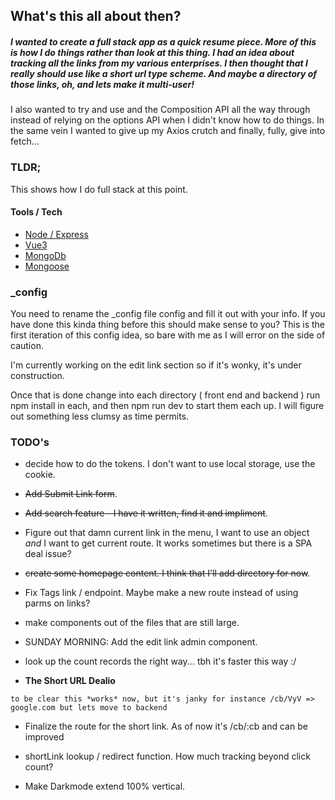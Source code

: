 ## What's this all about then?

##### I wanted to create a full stack app as a quick resume piece. More of this is how I do things rather than _look at this thing_. I had an idea about tracking all the links from my various enterprises. I then thought that I really should use like a short url type scheme. And maybe a directory of those links, oh, and lets make it multi-user!

I also wanted to try and use <script setup> </script> and the Composition API all the way through instead of relying on the options API when I didn't know how to do things. In the same vein I wanted to give up my Axios crutch and finally, fully, give into fetch...

### TLDR;

This shows how I do full stack at this point.

#### Tools / Tech

- [Node / Express](https://expressjs.com/)
- [Vue3](https://vuejs.org/)
- [MongoDb](https://www.mongodb.com/)
- [Mongoose](https://mongoosejs.com/)

### _config

You need to rename the _config file config and fill it out with your info.  If you have done this kinda thing before this should make sense to you? This is the first iteration of this config idea, so bare with me as I will error on the side of caution.

I'm currently working on the edit link section so if it's wonky, it's under construction.

Once that is done change into each directory ( front end and backend ) run npm install in each, and then npm run dev to start them each up.  I will figure out something less clumsy as time permits.

### TODO's

- decide how to do the tokens.  I don't want to use local storage, use the cookie.

- ~~Add Submit Link form~~.

- ~~Add search feature - I have it written, find it and impliment~~.

- Figure out that damn current link in the menu, I want to use an object _and_ I want to get current route. It works sometimes but there is a SPA deal issue?

- ~~create some homepage content. I think that I'll add directory for now~~.

- Fix Tags link / endpoint. Maybe make a new route instead of using parms on links?

- make components out of the files that are still large.

- SUNDAY MORNING: Add the edit link admin component.

- look up the count records the right way...  tbh it's faster this way :/

- **The Short URL Dealio**

`to be clear this *works* now, but it's janky for instance /cb/VyV => google.com but lets move to backend `

- Finalize the route for the short link. As of now it's /cb/:cb and can be improved
- shortLink lookup / redirect function. How much tracking beyond click count?

- Make Darkmode extend 100% vertical.